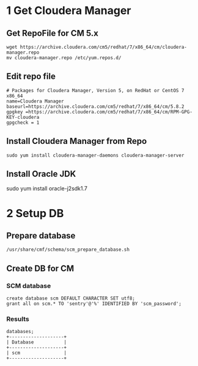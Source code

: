 # 1 Get Cloudera Manager

## Get RepoFile for CM 5.x
    wget https://archive.cloudera.com/cm5/redhat/7/x86_64/cm/cloudera-manager.repo
    mv cloudera-manager.repo /etc/yum.repos.d/

## Edit repo file
    # Packages for Cloudera Manager, Version 5, on RedHat or CentOS 7 x86_64
    name=Cloudera Manager
    baseurl=https://archive.cloudera.com/cm5/redhat/7/x86_64/cm/5.8.2
    gpgkey =https://archive.cloudera.com/cm5/redhat/7/x86_64/cm/RPM-GPG-KEY-cloudera
    gpgcheck = 1

## Install Cloudera Manager from Repo
    sudo yum install cloudera-manager-daemons cloudera-manager-server 

## Install Oracle JDK
  sudo yum install oracle-j2sdk1.7

# 2 Setup DB
## Prepare database
    /usr/share/cmf/schema/scm_prepare_database.sh

## Create DB for CM

### SCM database
    create database scm DEFAULT CHARACTER SET utf8;
    grant all on scm.* TO 'sentry'@'%' IDENTIFIED BY 'scm_password';
### Results 
    databases;
    +--------------------+
    | Database           |
    +--------------------+
    | scm                |
    +--------------------+

